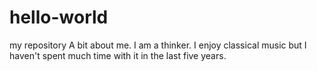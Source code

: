# hello-world
my repository
A bit about me. I am a thinker. I enjoy classical music but I haven't spent
much time with it in the last five years. 
